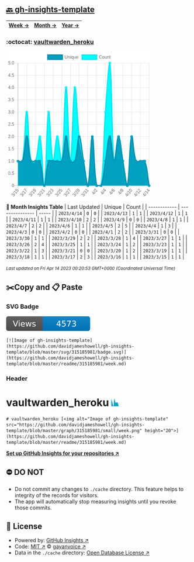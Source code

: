 ## [🔙 gh-insights-template](https://github.com/davidjameshowell/gh-insights-template)
| [**Week →**](https://github.com/davidjameshowell/gh-insights-template/blob/master/readme/315185981/week.md) | [**Month →**](https://github.com/davidjameshowell/gh-insights-template/blob/master/readme/315185981/month.md) | [**Year →**](https://github.com/davidjameshowell/gh-insights-template/blob/master/readme/315185981/year.md) |
 | ------------ | --------------- | ----- |

### :octocat: [vaultwarden_heroku](https://github.com/davidjameshowell/vaultwarden_heroku)
![Image of gh-insights-template](https://github.com/davidjameshowell/gh-insights-template/blob/master/graph/315185981/large/month.png)

**:calendar: Month Insights Table**
| Last Updated | Unique | Count |
 | ------------ | --------------- | ----- |
 | `2023/4/14` |  `0` | `0` |
 | `2023/4/13` |  `1` | `1` |
 | `2023/4/12` |  `1` | `1` |
 | `2023/4/11` |  `1` | `1` |
 | `2023/4/10` |  `2` | `2` |
 | `2023/4/9` |  `0` | `0` |
 | `2023/4/8` |  `1` | `1` |
 | `2023/4/7` |  `2` | `2` |
 | `2023/4/6` |  `1` | `1` |
 | `2023/4/5` |  `2` | `5` |
 | `2023/4/4` |  `1` | `3` |
 | `2023/4/3` |  `0` | `0` |
 | `2023/4/2` |  `0` | `0` |
 | `2023/4/1` |  `2` | `2` |
 | `2023/3/31` |  `0` | `0` |
 | `2023/3/30` |  `1` | `1` |
 | `2023/3/29` |  `2` | `2` |
 | `2023/3/28` |  `1` | `4` |
 | `2023/3/27` |  `1` | `1` |
 | `2023/3/26` |  `2` | `4` |
 | `2023/3/25` |  `1` | `1` |
 | `2023/3/24` |  `1` | `2` |
 | `2023/3/23` |  `1` | `1` |
 | `2023/3/22` |  `1` | `3` |
 | `2023/3/21` |  `0` | `0` |
 | `2023/3/20` |  `1` | `2` |
 | `2023/3/19` |  `1` | `1` |
 | `2023/3/18` |  `1` | `1` |
 | `2023/3/17` |  `2` | `3` |
 | `2023/3/16` |  `1` | `1` |
 | `2023/3/15` |  `1` | `1` |

<small><i>Last updated on Fri Apr 14 2023 00:20:53 GMT+0000 (Coordinated Universal Time)</i></small>

## ✂️Copy and 📋 Paste
### SVG Badge
[![Image of gh-insights-template](https://github.com/davidjameshowell/gh-insights-template/blob/master/svg/315185981/badge.svg)](https://github.com/davidjameshowell/gh-insights-template/blob/master/readme/315185981/week.md)
```readme
[![Image of gh-insights-template](https://github.com/davidjameshowell/gh-insights-template/blob/master/svg/315185981/badge.svg)](https://github.com/davidjameshowell/gh-insights-template/blob/master/readme/315185981/week.md)
```
### Header
# vaultwarden_heroku [<img alt="Image of gh-insights-template" src="https://github.com/davidjameshowell/gh-insights-template/blob/master/graph/315185981/small/week.png" height="20">](https://github.com/davidjameshowell/gh-insights-template/blob/master/readme/315185981/week.md)
```readme
# vaultwarden_heroku [<img alt="Image of gh-insights-template" src="https://github.com/davidjameshowell/gh-insights-template/blob/master/graph/315185981/small/week.png" height="20">](https://github.com/davidjameshowell/gh-insights-template/blob/master/readme/315185981/week.md)
```
[**Set up GitHub Insights for your repositories ↗️**](https://github.com/gayanvoice/github-insights)
## ⛔ DO NOT
- Do not commit any changes to `./cache` directory. This feature helps to integrity of the records for visitors.
- The app will automatically stop measuring insights until you revoke those commits.
## 📄 License
- Powered by: [GitHub Insights ↗️](https://github.com/gayanvoice/github-insights)
- Code: [MIT ↗️](./LICENSE) © [gayanvoice ↗️](https://github.com/gayanvoice)
- Data in the `./cache` directory: [Open Database License ↗️](https://opendatacommons.org/licenses/odbl/1-0/)